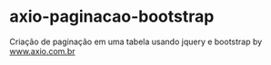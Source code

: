 # axio-paginacao-bootstrap
Criação de paginação em uma tabela usando jquery e bootstrap by www.axio.com.br
